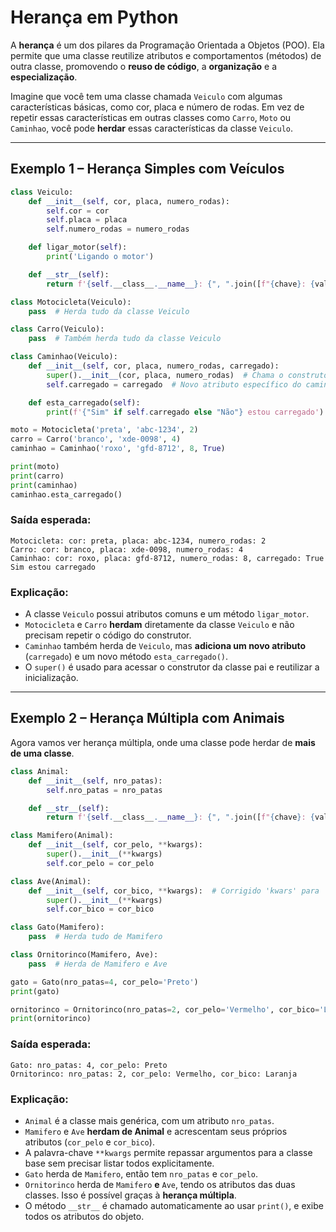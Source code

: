 # Herança em Python

A **herança** é um dos pilares da Programação Orientada a Objetos (POO). Ela permite que uma classe reutilize atributos e comportamentos (métodos) de outra classe, promovendo o **reuso de código**, a **organização** e a **especialização**.

Imagine que você tem uma classe chamada `Veiculo` com algumas características básicas, como cor, placa e número de rodas. Em vez de repetir essas características em outras classes como `Carro`, `Moto` ou `Caminhao`, você pode **herdar** essas características da classe `Veiculo`.

---

## Exemplo 1 – Herança Simples com Veículos

```python
class Veiculo:
    def __init__(self, cor, placa, numero_rodas):
        self.cor = cor
        self.placa = placa
        self.numero_rodas = numero_rodas

    def ligar_motor(self):
        print('Ligando o motor')

    def __str__(self):
        return f'{self.__class__.__name__}: {", ".join([f"{chave}: {valor}" for chave, valor in self.__dict__.items()])}'

class Motocicleta(Veiculo):
    pass  # Herda tudo da classe Veiculo

class Carro(Veiculo):
    pass  # Também herda tudo da classe Veiculo

class Caminhao(Veiculo):
    def __init__(self, cor, placa, numero_rodas, carregado):
        super().__init__(cor, placa, numero_rodas)  # Chama o construtor da classe pai
        self.carregado = carregado  # Novo atributo específico do caminhão

    def esta_carregado(self):
        print(f'{"Sim" if self.carregado else "Não"} estou carregado')

moto = Motocicleta('preta', 'abc-1234', 2)
carro = Carro('branco', 'xde-0098', 4)
caminhao = Caminhao('roxo', 'gfd-8712', 8, True)

print(moto)
print(carro)
print(caminhao)
caminhao.esta_carregado()
```

### Saída esperada:
```
Motocicleta: cor: preta, placa: abc-1234, numero_rodas: 2
Carro: cor: branco, placa: xde-0098, numero_rodas: 4
Caminhao: cor: roxo, placa: gfd-8712, numero_rodas: 8, carregado: True
Sim estou carregado
```

### Explicação:
- A classe `Veiculo` possui atributos comuns e um método `ligar_motor`.
- `Motocicleta` e `Carro` **herdam** diretamente da classe `Veiculo` e não precisam repetir o código do construtor.
- `Caminhao` também herda de `Veiculo`, mas **adiciona um novo atributo** (`carregado`) e um novo método `esta_carregado()`.
- O `super()` é usado para acessar o construtor da classe pai e reutilizar a inicialização.

---

## Exemplo 2 – Herança Múltipla com Animais

Agora vamos ver herança múltipla, onde uma classe pode herdar de **mais de uma classe**.

```python
class Animal:
    def __init__(self, nro_patas):
        self.nro_patas = nro_patas

    def __str__(self):
        return f'{self.__class__.__name__}: {", ".join([f"{chave}: {valor}" for chave, valor in self.__dict__.items()])}'

class Mamifero(Animal):
    def __init__(self, cor_pelo, **kwargs):
        super().__init__(**kwargs)
        self.cor_pelo = cor_pelo

class Ave(Animal):
    def __init__(self, cor_bico, **kwargs):  # Corrigido 'kwars' para 'kwargs'
        super().__init__(**kwargs)
        self.cor_bico = cor_bico

class Gato(Mamifero):
    pass  # Herda tudo de Mamifero

class Ornitorinco(Mamifero, Ave):
    pass  # Herda de Mamifero e Ave

gato = Gato(nro_patas=4, cor_pelo='Preto')
print(gato)

ornitorinco = Ornitorinco(nro_patas=2, cor_pelo='Vermelho', cor_bico='Laranja')
print(ornitorinco)
```

### Saída esperada:
```
Gato: nro_patas: 4, cor_pelo: Preto
Ornitorinco: nro_patas: 2, cor_pelo: Vermelho, cor_bico: Laranja
```

### Explicação:
- `Animal` é a classe mais genérica, com um atributo `nro_patas`.
- `Mamifero` e `Ave` **herdam de Animal** e acrescentam seus próprios atributos (`cor_pelo` e `cor_bico`).
- A palavra-chave `**kwargs` permite repassar argumentos para a classe base sem precisar listar todos explicitamente.
- `Gato` herda de `Mamifero`, então tem `nro_patas` e `cor_pelo`.
- `Ornitorinco` herda de `Mamifero` **e** `Ave`, tendo os atributos das duas classes. Isso é possível graças à **herança múltipla**.
- O método `__str__` é chamado automaticamente ao usar `print()`, e exibe todos os atributos do objeto.
